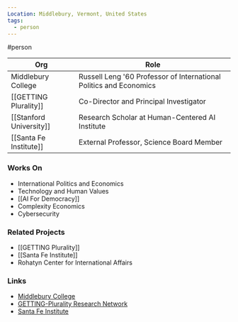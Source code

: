 ```yaml
---
Location: Middlebury, Vermont, United States
tags:
  - person
---
```

#person

| Org                                      | Role                                               |
| ---------------------------------------- | -------------------------------------------------- |
| Middlebury College                       | Russell Leng '60 Professor of International Politics and Economics |
| [[GETTING Plurality]]                    | Co-Director and Principal Investigator              |
| [[Stanford University]]                  | Research Scholar at Human-Centered AI Institute    |
| [[Santa Fe Institute]]                   | External Professor, Science Board Member           |

### Works On

- International Politics and Economics
- Technology and Human Values
- [[AI For Democracy]]
- Complexity Economics
- Cybersecurity

### Related Projects

- [[GETTING Plurality]]
- [[Santa Fe Institute]]
- Rohatyn Center for International Affairs

### Links

- [Middlebury College](https://www.middlebury.edu/college/people/allison-stanger)
- [GETTING-Plurality Research Network](https://gettingplurality.org)
- [Santa Fe Institute](https://www.santafe.edu/people/profile/allison-stanger)